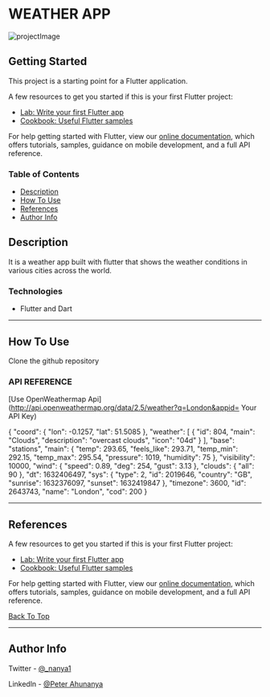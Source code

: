 # WEATHER APP

![projectImage](https://user-images.githubusercontent.com/65512288/134526196-27992ba6-37b5-4a8e-9aff-b790c389680a.jpeg)


## Getting Started

This project is a starting point for a Flutter application.

A few resources to get you started if this is your first Flutter project:

- [Lab: Write your first Flutter app](https://flutter.dev/docs/get-started/codelab)
- [Cookbook: Useful Flutter samples](https://flutter.dev/docs/cookbook)

For help getting started with Flutter, view our
[online documentation](https://flutter.dev/docs), which offers tutorials,
samples, guidance on mobile development, and a full API reference.


### Table of Contents
- [Description](#description)
- [How To Use](#how-to-use)
- [References](#references)
- [Author Info](#author-info)


## Description

It is a weather app built with flutter that shows the weather conditions in various cities across the world.

### Technologies

- Flutter and Dart

---

## How To Use

Clone the github repository

### API REFERENCE

[Use OpenWeathermap Api](http://api.openweathermap.org/data/2.5/weather?q=London&appid= Your API Key)

{
  "coord": {
    "lon": -0.1257,
    "lat": 51.5085
  },
  "weather": [
    {
      "id": 804,
      "main": "Clouds",
      "description": "overcast clouds",
      "icon": "04d"
    }
  ],
  "base": "stations",
  "main": {
    "temp": 293.65,
    "feels_like": 293.71,
    "temp_min": 292.15,
    "temp_max": 295.54,
    "pressure": 1019,
    "humidity": 75
  },
  "visibility": 10000,
  "wind": {
    "speed": 0.89,
    "deg": 254,
    "gust": 3.13
  },
  "clouds": {
    "all": 90
  },
  "dt": 1632406497,
  "sys": {
    "type": 2,
    "id": 2019646,
    "country": "GB",
    "sunrise": 1632376097,
    "sunset": 1632419847
  },
  "timezone": 3600,
  "id": 2643743,
  "name": "London",
  "cod": 200
}


---

## References

A few resources to get you started if this is your first Flutter project:

- [Lab: Write your first Flutter app](https://flutter.dev/docs/get-started/codelab)
- [Cookbook: Useful Flutter samples](https://flutter.dev/docs/cookbook)

For help getting started with Flutter, view our
[online documentation](https://flutter.dev/docs), which offers tutorials,
samples, guidance on mobile development, and a full API reference.

[Back To Top](#weather-app)

---

## Author Info

Twitter - [@_nanya1](https://twitter.com/_nanya1)

Linkedln - [@Peter Ahunanya](https://www.linkedin.com/in/peter-ahunanya-b18a82209/)
 
